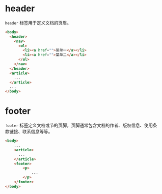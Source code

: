 # header
`header` 标签用于定义文档的页眉。

```html
<body>
  <header>
    <nav>
      <ul>
        <li><a href="">菜单一</a></li>
        <li><a href="">菜单二</a></li>
      </ul>
    </nav>
  </header>
  <article>
    ...
  </article>
  ...
</body>
```

# footer
`footer` 标签定义文档或节的页脚，页脚通常包含文档的作者、版权信息、使用条款链接、联系信息等等。

```html
<body>
    ...
    <article>
      ...
    </article>
    <footer>
        <p>
            ...
        </p>
    </footer>
</body>
```